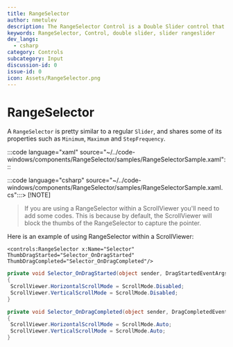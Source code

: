 ```yaml
---
title: RangeSelector
author: nmetulev
description: The RangeSelector Control is a Double Slider control that allows the user to select a sub-range of values from a larger range of possible values. The user can slide from the left or right of the range.
keywords: RangeSelector, Control, double slider, slider rangeslider
dev_langs:
  - csharp
category: Controls
subcategory: Input
discussion-id: 0
issue-id: 0
icon: Assets/RangeSelector.png
---
```


# RangeSelector

A `RangeSelector` is pretty similar to a regular `Slider`, and shares some of its properties such as `Minimum`, `Maximum` and `StepFrequency`.

:::code language="xaml" source="~/../code-windows/components/RangeSelector/samples/RangeSelectorSample.xaml":::

:::code language="csharp" source="~/../code-windows/components/RangeSelector/samples/RangeSelectorSample.xaml.cs":::> [!NOTE]
> If you are using a RangeSelector within a ScrollViewer you'll need to add some codes. This is because by default, the ScrollViewer will block the thumbs of the RangeSelector to capture the pointer.

Here is an example of using RangeSelector within a ScrollViewer:

```xaml
<controls:RangeSelector x:Name="Selector" ThumbDragStarted="Selector_OnDragStarted" ThumbDragCompleted="Selector_OnDragCompleted"/>
```

```csharp
private void Selector_OnDragStarted(object sender, DragStartedEventArgs e)
{
 ScrollViewer.HorizontalScrollMode = ScrollMode.Disabled;
 ScrollViewer.VerticalScrollMode = ScrollMode.Disabled;
}

private void Selector_OnDragCompleted(object sender, DragCompletedEventArgs e)
{
 ScrollViewer.HorizontalScrollMode = ScrollMode.Auto;
 ScrollViewer.VerticalScrollMode = ScrollMode.Auto;
}
```

